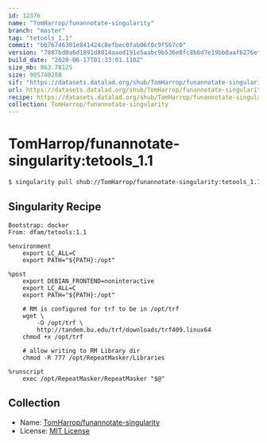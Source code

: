 ```yaml
---
id: 12376
name: "TomHarrop/funannotate-singularity"
branch: "master"
tag: "tetools_1.1"
commit: "bb76746301e841424c8efbec0fab06f0c9f567c0"
version: "7887bd0a6d1891d8014aaed191e5aabc9b536e8fc8b6d7e19bb0aaf6276efb0d"
build_date: "2020-06-17T01:33:01.110Z"
size_mb: 863.78125
size: 905740288
sif: "https://datasets.datalad.org/shub/TomHarrop/funannotate-singularity/tetools_1.1/2020-06-17-bb767463-7887bd0a/7887bd0a6d1891d8014aaed191e5aabc9b536e8fc8b6d7e19bb0aaf6276efb0d.sif"
url: https://datasets.datalad.org/shub/TomHarrop/funannotate-singularity/tetools_1.1/2020-06-17-bb767463-7887bd0a/
recipe: https://datasets.datalad.org/shub/TomHarrop/funannotate-singularity/tetools_1.1/2020-06-17-bb767463-7887bd0a/Singularity
collection: TomHarrop/funannotate-singularity
---
```


# TomHarrop/funannotate-singularity:tetools_1.1

```bash
$ singularity pull shub://TomHarrop/funannotate-singularity:tetools_1.1
```

## Singularity Recipe

```singularity
Bootstrap: docker
From: dfam/tetools:1.1

%environment
    export LC_ALL=C
    export PATH="${PATH}:/opt"

%post
    export DEBIAN_FRONTEND=noninteractive
    export LC_ALL=C
    export PATH="${PATH}:/opt"

    # RM is configured for trf to be in /opt/trf
    wget \
        -O /opt/trf \
        http://tandem.bu.edu/trf/downloads/trf409.linux64
    chmod +x /opt/trf

    # allow writing to RM Library dir
    chmod -R 777 /opt/RepeatMasker/Libraries

%runscript
    exec /opt/RepeatMasker/RepeatMasker "$@"
```

## Collection

 - Name: [TomHarrop/funannotate-singularity](https://github.com/TomHarrop/funannotate-singularity)
 - License: [MIT License](https://api.github.com/licenses/mit)

